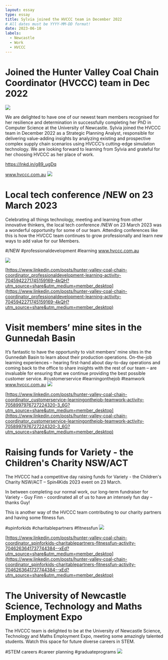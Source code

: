 ```yaml
---
layout: essay
type: essay
title: Sylvia joined the HVCCC team in December 2022
# All dates must be YYYY-MM-DD format!
date: 2023-06-10
labels:
  - Newcastle
  - Work
  - HVCCC
---
```


# Joined the Hunter Valley Coal Chain Coordinator (HVCCC) team in Dec 2022
<img class="ui large centered image" src="../images\1\2023HVCCC\1news_2023-07-02_03-39-39.jpg">

We are delighted to have one of our newest team members recognised for her resilience and determination in successfully completing her PhD in Computer Science at the University of Newcastle.
Sylvia joined the HVCCC team in December 2022 as a Strategic Planning Analyst, responsible for delivering value-adding insights by analyzing existing and prospective complex supply chain scenarios using HVCCC’s cutting-edge simulation technology. We are looking forward to learning from Sylvia and grateful for her choosing HVCCC as her place of work.

https://lnkd.in/g89_ugDq

www.hvccc.com.au
<img class="ui large centered image" src="../images\1\2023HVCCC\1news2_2023-07-02_03-39-39.jpg">

# Local tech conference /NEW on 23 March 2023
Celebrating all things technology, meeting and learning from other innovative thinkers, the local tech conference /NEW on 23 March 2023 was a wonderful opportunity for some of our team. Attending conferences like this is how the HVCCC team continues to grow professionally and learn new ways to add value for our Members.
 
#/NEW #professionaldevelopment #learning
www.hvccc.com.au

<img class="ui large centered image" src="../images\1\2023HVCCC\02event1_2023-07-02_03-39-39.jpg">

[https://www.linkedin.com/posts/hunter-valley-coal-chain-coordinator_professionaldevelopment-learning-activity-7045942271745159169-4kQH?utm_source=share&utm_medium=member_desktop](https://www.linkedin.com/posts/hunter-valley-coal-chain-coordinator_professionaldevelopment-learning-activity-7045942271745159169-4kQH?utm_source=share&utm_medium=member_desktop)



# Visit members’ mine sites in the Gunnedah Basin
It’s fantastic to have the opportunity to visit members’ mine sites in the Gunnedah Basin to learn about their production operations. On-the-job learning experiences – hearing first-hand about day-to-day operations and coming back to the office to share insights with the rest of our team – are invaluable for ensuring that we continue providing the best possible customer service.
#customerservice #learningonthejob #teamwork
www.hvccc.com.au
<img class="ui large centered image" src="../images\1\2023HVCCC\02event2_2023-07-02_03-39-39.jpg">

[https://www.linkedin.com/posts/hunter-valley-coal-chain-coordinator_customerservice-learningonthejob-teamwork-activity-7058997976727224320-3_6G?utm_source=share&utm_medium=member_desktop](https://www.linkedin.com/posts/hunter-valley-coal-chain-coordinator_customerservice-learningonthejob-teamwork-activity-7058997976727224320-3_6G?utm_source=share&utm_medium=member_desktop)


# Raising funds for Variety - the Children's Charity NSW/ACT
The HVCCC had a competitive day raising funds for Variety - the Children's Charity NSW/ACT – Spin4Kids 2023 event on 23 March.
 
In between completing our normal work, our long-term fundraiser for Variety - Guy Finn - coordinated all of us to have an intensely fun day – thanks Guy!
 
This is another way of the HVCCC team contributing to our charity partners and having some fitness fun.
 
#spinforkids #charitablepartners #fitnessfun
<img class="ui large centered image" src="../images\1\2023HVCCC\02event3_2023-07-02_03-39-39.jpg">

[https://www.linkedin.com/posts/hunter-valley-coal-chain-coordinator_spinforkids-charitablepartners-fitnessfun-activity-7046263641737744384--xEd?utm_source=share&utm_medium=member_desktop](https://www.linkedin.com/posts/hunter-valley-coal-chain-coordinator_spinforkids-charitablepartners-fitnessfun-activity-7046263641737744384--xEd?utm_source=share&utm_medium=member_desktop)

# The University of Newcastle Science, Technology and Maths Employment Expo
The HVCCC team is delighted to be at the University of Newcastle Science, Technology and Maths Employment Expo, meeting some amazingly talented students.
Watch this space for future diverse careers in STEM.

#STEM careers #career planning #graduateprograms
<img class="ui large centered image" src="../images\1\2023HVCCC\02event4_2_2023-07-02_03-39-39.jpg">
